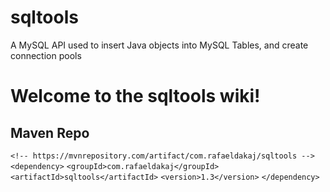 # sqltools
A MySQL API used to insert Java objects into MySQL Tables, and create connection pools
# Welcome to the sqltools wiki!

## Maven Repo

`<!-- https://mvnrepository.com/artifact/com.rafaeldakaj/sqltools -->`
`<dependency>`
    `<groupId>com.rafaeldakaj</groupId>`
    `<artifactId>sqltools</artifactId>`
    `<version>1.3</version>`
`</dependency>`
